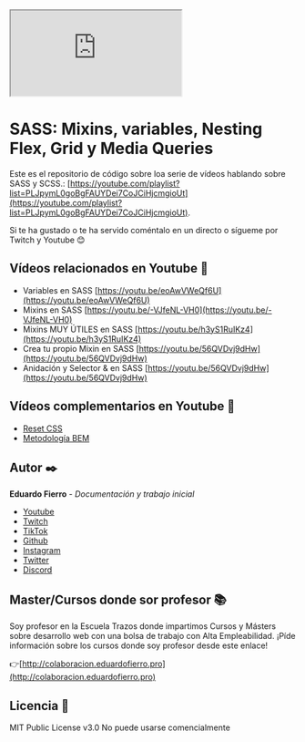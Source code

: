 <div style="width:100%;">
<iframe src='https://www.youtube.com/embed/eoAwVWeQf6U'></iframe>
</div>

# SASS: Mixins, variables, Nesting Flex, Grid y Media Queries

Este es el repositorio de código sobre loa serie de vídeos hablando sobre SASS y SCSS.: [https://youtube.com/playlist?list=PLJpymL0goBgFAUYDei7CoJCiHjcmgioUt](https://youtube.com/playlist?list=PLJpymL0goBgFAUYDei7CoJCiHjcmgioUt).


Si te ha gustado o te ha servido coméntalo en un directo o sígueme por Twitch y Youtube 😊

## Vídeos relacionados en Youtube 🔴

* Variables en SASS [https://youtu.be/eoAwVWeQf6U](https://youtu.be/eoAwVWeQf6U)
* Mixins en SASS [https://youtu.be/-VJfeNL-VH0](https://youtu.be/-VJfeNL-VH0)
* Mixins MUY ÚTILES en SASS [https://youtu.be/h3yS1RuIKz4](https://youtu.be/h3yS1RuIKz4)
* Crea tu propio Mixin en SASS [https://youtu.be/56QVDvj9dHw](https://youtu.be/56QVDvj9dHw)
* Anidación y Selector & en SASS [https://youtu.be/56QVDvj9dHw](https://youtu.be/56QVDvj9dHw)

## Vídeos complementarios en Youtube 🔴

* [Reset CSS](https://youtu.be/bXqPNoYFK8w)
* [Metodología BEM](https://www.youtube.com/watch?v=_ciw9tXRcfg)

## Autor ✒️

**Eduardo Fierro** - *Documentación y trabajo inicial*

* [Youtube](https://youtube.com/EduardoFierroPro?sub_confirmation=1)
* [Twitch](https://twitch.tv/eduardofierropro)
* [TikTok](https://www.tiktok.com/@eduardofierro.pro?)
* [Github](https://github.com/eduardofierropro)
* [Instagram](https://instagram.com/eduardofierro.pro)
* [Twitter](https://twitter.com/edfierropro)
* [Discord](https://discord.gg/t4Txush)

## Master/Cursos donde sor profesor 📚

Soy profesor en la Escuela Trazos donde impartimos Cursos y Másters sobre desarrollo web con una bolsa de trabajo con Alta Empleabilidad. ¡Píde información sobre los cursos donde soy profesor desde este enlace!

👉[http://colaboracion.eduardofierro.pro](http://colaboracion.eduardofierro.pro)

## Licencia 📄

MIT Public License v3.0
No puede usarse comencialmente